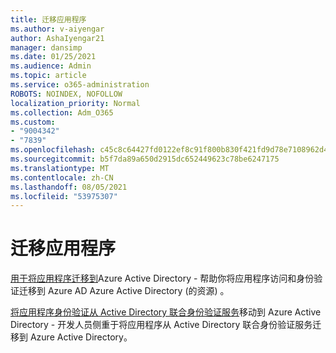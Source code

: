 ```yaml
---
title: 迁移应用程序
ms.author: v-aiyengar
author: AshaIyengar21
manager: dansimp
ms.date: 01/25/2021
ms.audience: Admin
ms.topic: article
ms.service: o365-administration
ROBOTS: NOINDEX, NOFOLLOW
localization_priority: Normal
ms.collection: Adm_O365
ms.custom:
- "9004342"
- "7839"
ms.openlocfilehash: c45c8c64427fd0122ef8c91f800b830f421fd9d78e7108962d4053700a3da519
ms.sourcegitcommit: b5f7da89a650d2915dc652449623c78be6247175
ms.translationtype: MT
ms.contentlocale: zh-CN
ms.lasthandoff: 08/05/2021
ms.locfileid: "53975307"
---
```

# <a name="migrating-applications"></a>迁移应用程序

[用于将应用程序迁移到](https://docs.microsoft.com/azure/active-directory/manage-apps/migration-resources)Azure Active Directory - 帮助你将应用程序访问和身份验证迁移到 Azure AD Azure Active Directory (的资源) 。

[将应用程序身份验证从 Active Directory 联合身份验证服务](https://docs.microsoft.com/azure/active-directory/manage-apps/migrate-adfs-apps-to-azure)移动到 Azure Active Directory - 开发人员侧重于将应用程序从 Active Directory 联合身份验证服务迁移到 Azure Active Directory。